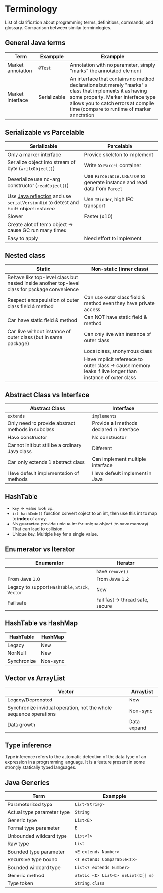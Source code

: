 # Terminology

List of clarification about programming terms, definitions, commands, and glossary. Comparison between similar terminologies.

## General Java terms

| Term        | Exampple          |  Exampple          |
| -------------|---------------|---------------|
| Market annotation | `@Test` | Annotation with no parameter, simply "marks" the annotated element |
| Market interface | Serializable | An interface that contains no method declarations but merely "marks" a class that implements it as having some property. Marker interface type allows you to catch errors at compile time (compare to runtime of marker annotation |


## Serializable vs Parcelable

| Serializable        | Parcelable          |
| -------------|---------------|
| Only a marker interface | Provide skeleton to implement |
| Serialize object into stream of byte (`writeObject()`) | Write to `Parcel` container |
| Deserialize use no-arg constructor (`readObject()`) | Use `Parcelable.CREATOR` to generate instance and read data from `Parcel` |
| Use [Java reflection](https://stackoverflow.com/a/8586724/5282585) and use `serialVersionUid` to detect and build object instance | Use `IBinder`, high IPC transport |
| Slower | Faster (x10) |
| Create alot of temp object -> cause GC run many times |  |
| Easy to apply | Need effort to implement |


## Nested class

| Static        | Non-static (inner class)    |
| ------------- | --------------- |
| Behave like top-level class but nested inside another top-level class for package convenience |  |
| Respect encapsulation of outer class field & method | Can use outer class field & method even they have private access |
| Can have static field & method | Can NOT have static field & method |
| Can live without instance of outer class (but in same package) | Can only live with instance of outer class |
|  | Local class, anonymous class |
|  | Have implicit reference to outer class -> cause memory leaks if live longer than instance of outer class |


## Abstract Class vs Interface

| Abstract Class        | Interface          |
| -------------|---------------|
| `extends` | `implements` |
| Only need to provide abstract methods in subclass | Provide **all** methods declared in interface |
| Have constructor | No constructor |
| Cannot init but still be a ordinary Java class | Different |
| Can only extends 1 abstract class | Can implement multiple interface |
| Have default implementation of methods | Have default implement in Java |


## HashTable

* key -> value look up.
* `int hashCode()` function convert object to an int, then use this int to map to **index** of array.
* No guarantee provide unique int for unique object (to save memory). That can lead to collision.
* Unique key. Multiple key for a single value.


## Enumerator vs Iterator

| Enumerator        | Iterator          |
| -------------|---------------|
|  | have `remove()` |
| From Java 1.0 | From Java 1.2 |
| Legacy to support `HashTable`, `Stack`, `Vector` | New |
| Fail safe | Fail fast -> thread safe, secure |


## HashTable vs HashMap

| HashTable        | HashMap          |
| -------------|---------------|
| Legacy | New |
| NonNull | New |
| Synchronize | Non-sync | 


## Vector vs ArrayList

| Vector        | ArrayList          |
| -------------|---------------|
| Legacy/Deprecated | New |
| Synchronize invidual operation, not the whole sequence operations | Non-sync |
| Data growth | Data expand |


## Type inference

Type inference refers to the automatic detection of the data type of an expression in a programming language. It is a feature present in some strongly statically typed languages. 


## Java Generics

| Term        | Exampple          |
| -------------|---------------|
| Parameterized type | `List<String>` |
| Actual type parameter type | `String` |
| Generic type | `List<E>` |
| Formal type parameter | `E` |
| Unbounded wildcard type | `List<?>` |
| Raw type | `List` |
| Bounded type parameter | `<E extends Number>` |
| Recursive type bound | `<T extends Comparable<T>>` |
| Bounded wildcard type	 | `List<? extends Number>` |
| Generic method	| `static <E> List<E> asList(E[] a)` |
| Type token | `String.class`	|
